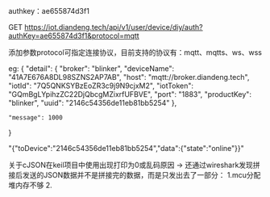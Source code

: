 authkey：ae655874d3f1

GET https://iot.diandeng.tech/api/v1/user/device/diy/auth?authKey=ae655874d3f1&protocol=mqtt

添加参数protocol可指定连接协议，目前支持的协议有：mqtt、mqtts、ws、wss

eg:
{
    "detail": {
    "broker": "blinker",
    "deviceName": "41A7E676A8DL98SZNS2AP7AB", 
    "host": "mqtt://broker.diandeng.tech", 
    "iotId": "7Q5QNKSYBzEoZR3c9j9N9cjxM2", 
    "iotToken": "GQmBgLYpihzZC22DjQbcgMZixrfUFBVE", 
    "port": "1883", 
    "productKey": "blinker", 
    "uuid": "2146c54356de11eb81bb5254"
    }, 
    
    "message": 1000
}


"{"toDevice":"2146c54356de11eb81bb5254","data":{"state":"online"}}"

关于cJSON在keil项目中使用出现打印为0或乱码原因 -> 还通过wireshark发现拼接后发送的JSON数据并不是拼接完的数据，而是只发出去了一部分：
1.mcu分配堆内存不够
2.